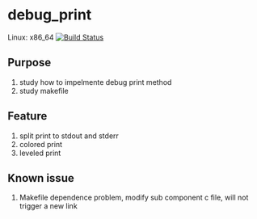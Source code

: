 # debug_print
Linux:
x86_64 [![Build Status](https://travis-ci.org/howhow/debug_print.svg?branch=master)](https://travis-ci.org/howhow/debug_print)

## Purpose
1. study how to impelmente debug print method
2. study makefile

## Feature
1. split print to stdout and stderr
2. colored print
3. leveled print

## Known issue
1. Makefile dependence problem, modify sub component c file, will not trigger a new link
